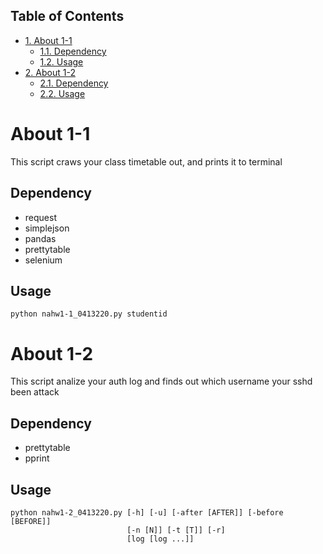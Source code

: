 <div id="table-of-contents">
<h2>Table of Contents</h2>
<div id="text-table-of-contents">
<ul>
<li><a href="#sec-1">1. About 1-1</a>
<ul>
<li><a href="#sec-1-1">1.1. Dependency</a></li>
<li><a href="#sec-1-2">1.2. Usage</a></li>
</ul>
</li>
<li><a href="#sec-2">2. About 1-2</a>
<ul>
<li><a href="#sec-2-1">2.1. Dependency</a></li>
<li><a href="#sec-2-2">2.2. Usage</a></li>
</ul>
</li>
</ul>
</div>
</div>


# About 1-1<a id="sec-1" name="sec-1"></a>

This script craws your class timetable out, and prints it to terminal

## Dependency<a id="sec-1-1" name="sec-1-1"></a>

-   request
-   simplejson
-   pandas
-   prettytable
-   selenium

## Usage<a id="sec-1-2" name="sec-1-2"></a>

    python nahw1-1_0413220.py studentid

# About 1-2<a id="sec-2" name="sec-2"></a>

This script analize your auth log and finds out which username your sshd been attack

## Dependency<a id="sec-2-1" name="sec-2-1"></a>

-   prettytable
-   pprint

## Usage<a id="sec-2-2" name="sec-2-2"></a>

    python nahw1-2_0413220.py [-h] [-u] [-after [AFTER]] [-before [BEFORE]]
                              [-n [N]] [-t [T]] [-r]
                              [log [log ...]]